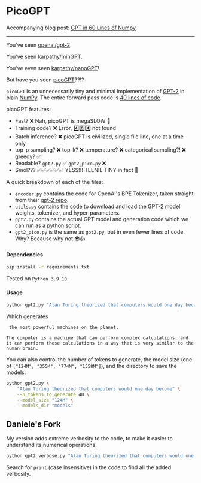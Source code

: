 # PicoGPT
Accompanying blog post: [GPT in 60 Lines of Numpy](https://jaykmody.com/blog/gpt-from-scratch/)

---

You've seen [openai/gpt-2](https://github.com/openai/gpt-2).

You've seen [karpathy/minGPT](https://github.com/karpathy/mingpt).

You've even seen [karpathy/nanoGPT](https://github.com/karpathy/nanogpt)!

But have you seen [picoGPT](https://github.com/jaymody/picoGPT)??!?

`picoGPT` is an unnecessarily tiny and minimal implementation of [GPT-2](https://d4mucfpksywv.cloudfront.net/better-language-models/language_models_are_unsupervised_multitask_learners.pdf) in plain [NumPy](https://numpy.org). The entire forward pass code is [40 lines of code](https://github.com/jaymody/picoGPT/blob/main/gpt2_pico.py#L3-L41).

picoGPT features:
* Fast? ❌ Nah, picoGPT is megaSLOW 🐌
* Training code? ❌ Error, 4️⃣0️⃣4️⃣ not found
* Batch inference? ❌ picoGPT is civilized, single file line, one at a time only
* top-p sampling? ❌ top-k? ❌ temperature? ❌ categorical sampling?! ❌ greedy? ✅
* Readable? `gpt2.py` ✅ `gpt2_pico.py` ❌
* Smol??? ✅✅✅✅✅✅ YESS!!! TEENIE TINY in fact 🤏

A quick breakdown of each of the files:

* `encoder.py` contains the code for OpenAI's BPE Tokenizer, taken straight from their [gpt-2 repo](https://github.com/openai/gpt-2/blob/master/src/encoder.py).
* `utils.py` contains the code to download and load the GPT-2 model weights, tokenizer, and hyper-parameters.
* `gpt2.py` contains the actual GPT model and generation code which we can run as a python script.
* `gpt2_pico.py` is the same as `gpt2.py`, but in even fewer lines of code. Why? Because why not 😎👍.

#### Dependencies
```bash
pip install -r requirements.txt
```
Tested on `Python 3.9.10`.

#### Usage
```bash
python gpt2.py "Alan Turing theorized that computers would one day become"
```

Which generates

```
 the most powerful machines on the planet.

The computer is a machine that can perform complex calculations, and it can perform these calculations in a way that is very similar to the human brain.
```

You can also control the number of tokens to generate, the model size (one of `["124M", "355M", "774M", "1558M"]`), and the directory to save the models:

```bash
python gpt2.py \
    "Alan Turing theorized that computers would one day become" \
    --n_tokens_to_generate 40 \
    --model_size "124M" \
    --models_dir "models"
```

## Daniele's Fork

My version adds extreme verbosity to the code, to make it easier to understand its numerical operations.

```bash
python gpt2_verbose.py "Alan Turing theorized that computers would one day become"
```

Search for `print` (case insensitive) in the code to find all the added verbosity.
